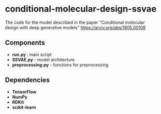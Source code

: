 # conditional-molecular-design-ssvae

The code for the model described in the paper "Conditional molecular design with deep generative models"
https://arxiv.org/abs/1805.00108

## Components

- **run.py** : main script
- **SSVAE.py** - model architecture
- **preprocessing.py** - functions for preprocessing

## Dependencies

- **TensorFlow**
- **NumPy**
- **RDKit**
- **scikit-learn**
